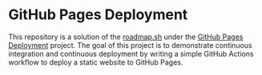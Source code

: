 # GitHub Pages Deployment

This repository is a solution of the [roadmap.sh](https://roadmap.sh/projects) under the [GitHub Pages Deployment](https://roadmap.sh/projects/github-actions-deployment-workflow) project. The goal of this project is to demonstrate continuous integration and continuous deployment by writing a simple GitHub Actions workflow to deploy a static website to GitHub Pages.

